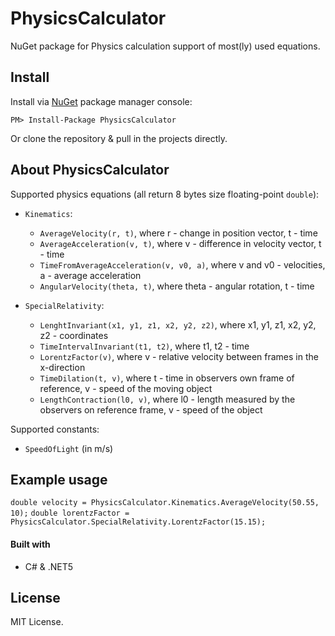﻿# PhysicsCalculator

NuGet package for Physics calculation support of most(ly) used equations.

## Install

Install via [NuGet](https://www.nuget.org/packages/PhysicsCalculator) package manager console:
```
PM> Install-Package PhysicsCalculator
```

Or clone the repository & pull in the projects directly.

## About PhysicsCalculator

Supported physics equations (all return 8 bytes size floating-point `double`):
- `Kinematics`:
  - `AverageVelocity(r, t)`, where r - change in position vector, t - time
  - `AverageAcceleration(v, t)`, where v - difference in velocity vector, t - time
  - `TimeFromAverageAcceleration(v, v0, a)`, where v and v0 - velocities, a - average acceleration
  - `AngularVelocity(theta, t)`, where theta - angular rotation, t - time

- `SpecialRelativity`:
  - `LenghtInvariant(x1, y1, z1, x2, y2, z2)`, where x1, y1, z1, x2, y2, z2 - coordinates
  - `TimeIntervalInvariant(t1, t2)`, where t1, t2 - time
  - `LorentzFactor(v)`, where v - relative velocity between frames in the x-direction
  - `TimeDilation(t, v)`, where t - time in observers own frame of reference, v - speed of the moving object
  - `LengthContraction(l0, v)`, where l0 - length measured by the observers on reference frame, v - speed of the object

Supported constants:
  - `SpeedOfLight` (in m/s)

## Example usage

`double velocity = PhysicsCalculator.Kinematics.AverageVelocity(50.55, 10);`
`double lorentzFactor = PhysicsCalculator.SpecialRelativity.LorentzFactor(15.15);`

#### Built with

- C# & .NET5

## License

MIT License.